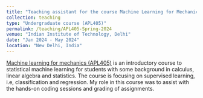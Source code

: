 ```yaml
---
title: "Teaching assistant for the course Machine Learning for Mechanics"
collection: teaching
type: "Undergraduate course (APL405)"
permalink: /teaching/APL405-Spring-2024
venue: "Indian Institute of Technology, Delhi"
date: "Jan 2024 - May 2024"
location: "New Delhi, India"
---
```


[Machine learning for mechanics (APL405)](https://coursesam.github.io/APL405/) is an introductory course to statistical machine learning for students with some background in calculus, linear algebra and statistics. The course is focusing on supervised learning, i.e, classification and regression. My role in this course was to assist with the hands-on coding sessions and grading of assignments.